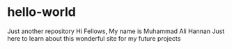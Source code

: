# hello-world
Just another repository
Hi Fellows,
My name is Muhammad Ali Hannan
Just here to learn about this wonderful site for my future projects
